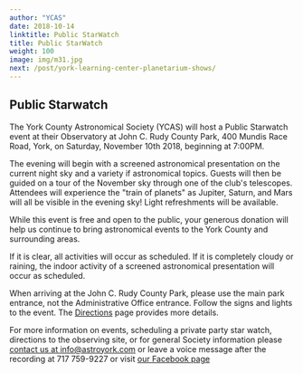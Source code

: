 ```yaml
---
author: "YCAS"
date: 2018-10-14
linktitle: Public StarWatch
title: Public StarWatch
weight: 100
image: img/m31.jpg
next: /post/york-learning-center-planetarium-shows/
---
```


## Public Starwatch

The York County Astronomical Society (YCAS) will host a Public Starwatch event at their Observatory at John C. Rudy County Park, 400 Mundis Race Road, York, on Saturday, November 10th 2018, beginning at 7:00PM.

The evening will begin with a screened astronomical presentation on the current night sky and a variety if astronomical topics. Guests will then be guided on a tour of the November sky through one of the club's telescopes. Attendees will experience the "train of planets" as Jupiter, Saturn, and Mars will all be visible in the evening sky! Light refreshments will be available.

While this event is free and open to the public, your generous donation will help us continue to bring astronomical events to the York County and surrounding areas.

If it is clear, all activities will occur as scheduled. If it is completely cloudy or raining, the indoor activity of a screened astronomical presentation will occur as scheduled.

When arriving at the John C. Rudy County Park, please use the main park entrance, not the Administrative Office entrance. Follow the signs and lights to the event. The [Directions](https://www.astroyork.com/directions) page provides more details.

For more information on events, scheduling a private party star watch, directions to the observing site, or for general Society information please [contact us at info@astroyork.com](info@astroyork.com) or leave a voice message after the recording at 717 759-9227 or visit [our Facebook page](https://www.facebook.com/astroyork)
